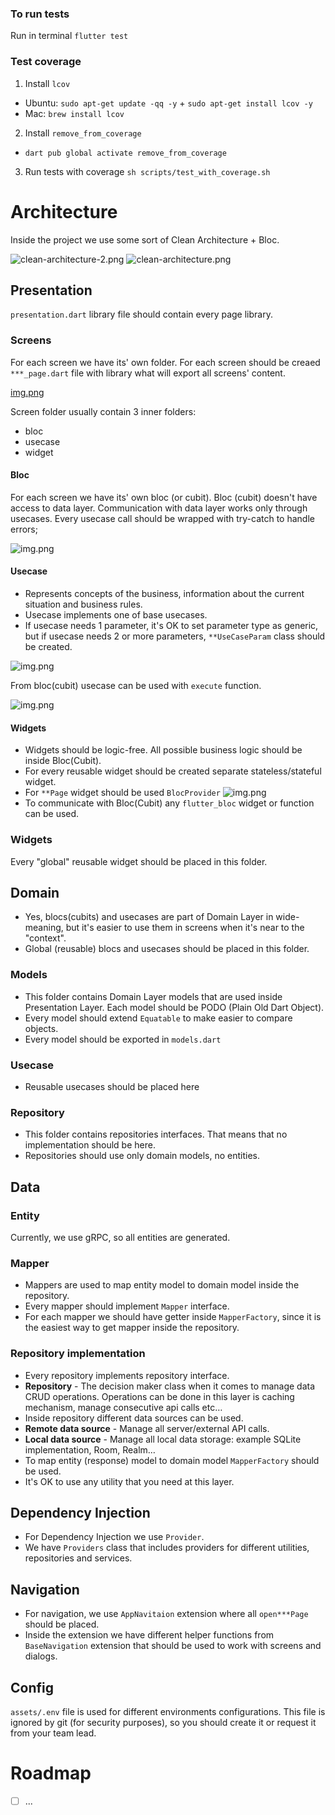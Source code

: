 ### To run tests

Run in terminal `flutter test`

### Test coverage

1. Install `lcov`

- Ubuntu: `sudo apt-get update -qq -y` + `sudo apt-get install lcov -y`
- Mac: `brew install lcov`

2. Install `remove_from_coverage`

- `dart pub global activate remove_from_coverage`

3. Run tests with coverage `sh scripts/test_with_coverage.sh`

# Architecture

Inside the project we use some sort of Clean Architecture + Bloc.

![clean-architecture-2.png](readme/clean-architecture.png)
![clean-architecture.png](readme/flutter-clean-architecture.png)

## Presentation

`presentation.dart` library file should contain every page library.

### Screens

For each screen we have its' own folder.
For each screen should be creaed `***_page.dart` file with library what will export all screens' content.

[img.png](readme/screen-library.png)

Screen folder usually contain 3 inner folders:

- bloc
- usecase
- widget

#### Bloc

For each screen we have its' own bloc (or cubit). Bloc (cubit) doesn't have access to data layer. Communication with data layer works only through usecases.
Every usecase call should be wrapped with try-catch to handle errors;

![img.png](readme/bloc-error-handling.png)

#### Usecase

- Represents concepts of the business, information about the current situation and business rules.
- Usecase implements one of base usecases.
- If usecase needs 1 parameter, it's OK to set parameter type as generic, but if usecase needs 2 or more parameters, `**UseCaseParam` class should be created.

![img.png](readme/usecase-param.png)

From bloc(cubit) usecase can be used with `execute` function.

![img.png](readme/usecase-execute.png)

#### Widgets

- Widgets should be logic-free. All possible business logic should be inside Bloc(Cubit).
- For every reusable widget should be created separate stateless/stateful widget.
- For `**Page` widget should be used `BlocProvider` ![img.png](readme/page-bloc-provider.png)
- To communicate with Bloc(Cubit) any `flutter_bloc` widget or function can be used.

### Widgets

Every "global" reusable widget should be placed in this folder.

## Domain

- Yes, blocs(cubits) and usecases are part of Domain Layer in wide-meaning, but it's easier to use them in screens when it's near to the "context".
- Global (reusable) blocs and usecases should be placed in this folder.

### Models

- This folder contains Domain Layer models that are used inside Presentation Layer. Each model should be PODO (Plain Old Dart Object).
- Every model should extend `Equatable` to make easier to compare objects.
- Every model should be exported in `models.dart`

### Usecase

- Reusable usecases should be placed here

### Repository

- This folder contains repositories interfaces. That means that no implementation should be here.
- Repositories should use only domain models, no entities.

## Data

### Entity

Currently, we use gRPC, so all entities are generated.

### Mapper

- Mappers are used to map entity model to domain model inside the repository.
- Every mapper should implement `Mapper` interface.
- For each mapper we should have getter inside `MapperFactory`, since it is the easiest way to get mapper inside the repository.

### Repository implementation

- Every repository implements repository interface.
- **Repository** - The decision maker class when it comes to manage data CRUD operations. Operations can be done in this layer is caching mechanism, manage consecutive api calls etc…
- Inside repository different data sources can be used.
- **Remote data source** - Manage all server/external API calls.
- **Local data source** - Manage all local data storage: example SQLite implementation, Room, Realm…
- To map entity (response) model to domain model `MapperFactory` should be used.
- It's OK to use any utility that you need at this layer.

## Dependency Injection

- For Dependency Injection we use `Provider`.
- We have `Providers` class that includes providers for different utilities, repositories and services.

## Navigation

- For navigation, we use `AppNavitaion` extension where all `open***Page` should be placed.
- Inside the extension we have different helper functions from `BaseNavigation` extension that should be used to work with screens and dialogs.

## Config

`assets/.env` file is used for different environments configurations. This file is ignored by git (for security purposes), so you should create it or request it from your team lead.

# Roadmap

- [ ] ...
